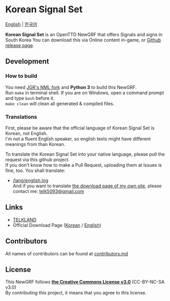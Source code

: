 # Korean Signal Set
[English](./README.md) | [한국어](./README.ko.md)

**Korean Signal Set** is an OpenTTD NewGRF that offers Signals and signs in South Korea
You can download this via Online content in-game, or [Github release page](https://github.com/KoreanGRF/KoreanSignalSet/releases).

## Development
### How to build
You need [JGR's NML fork](https://github.com/JGRennison/nml) and **Python 3** to build this NewGRF.  
Run ``make`` in terminal shell. If you are on Windows, open a command prompt and type ``bash`` before it.  
``make clean`` will clean all generated & compiled files.

### Translations
First, please be aware that the official language of Korean Signal Set is Korean, not English.  
I'm not a fluent English speaker, so english texts might have different meanings from than Korean.

To translate the Korean Signal Set into your native language, please pull the request via this github project.  
If you don't know how to make a Pull Request, uploading them at Issues is fine, too.
You shall translate:
- [/lang/english.lng](https://github.com/KoreanGRF/KoreanSignalSet/blob/master/lang/english.lng)  
And if you want to translate [the download page of my own site](https://telk.kr/ottd/newgrf/ko_signal_set?lang=en), please contact me: telk5093@gmail.com

## Links
- [TELKLAND](http://telk.kr)
- Official Download Page ([Korean](https://telk.kr/ottd/newgrf/ko_signal_set/?lang=kr) / [English](https://telk.kr/ottd/newgrf/ko_signal_set/?lang=en))

## Contributors
All names of contributors can be found at [contributors.md](https://github.com/KoreanGRF/KoreanSignalSet/blob/master/docs/contributors.md)

## License
This NewGRF follows **[the Creative Commons License v3.0](https://creativecommons.org/licenses/by-nc-sa/3.0/)** (CC-BY-NC-SA v3.0)  
By contributing this project, it means that you agree to this license.